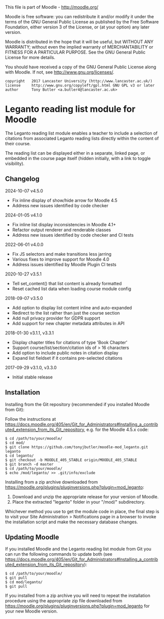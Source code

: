 This file is part of Moodle - http://moodle.org/

Moodle is free software: you can redistribute it and/or modify
it under the terms of the GNU General Public License as published by
the Free Software Foundation, either version 3 of the License, or
(at your option) any later version.

Moodle is distributed in the hope that it will be useful,
but WITHOUT ANY WARRANTY; without even the implied warranty of
MERCHANTABILITY or FITNESS FOR A PARTICULAR PURPOSE.  See the
GNU General Public License for more details.

You should have received a copy of the GNU General Public License
along with Moodle.  If not, see <http://www.gnu.org/licenses/>.

    copyright   2017 Lancaster University (http://www.lancaster.ac.uk/)
    license     http://www.gnu.org/copyleft/gpl.html GNU GPL v3 or later
    author      Tony Butler <a.butler4@lancaster.ac.uk>


Leganto reading list module for Moodle
======================================

The Leganto reading list module enables a teacher to include a selection of
citations from associated Leganto reading lists directly within the content
of their course.

The reading list can be displayed either in a separate, linked page, or
embedded in the course page itself (hidden initially, with a link to toggle
visibility).


Changelog
---------

2024-10-07  v4.5.0

  * Fix inline display of show/hide arrow for Moodle 4.5
  * Address new issues identified by code checker

2024-01-05  v4.1.0

  * Fix inline list display inconsistencies in Moodle 4.1+
  * Refactor output renderer and renderable classes
  * Address new issues identified by code checker and CI tests

2022-06-01  v4.0.0

  * Fix JS selectors and make transitions less jarring
  * Various fixes to improve support for Moodle 4.0
  * Address issues identified by Moodle Plugin CI tests

2020-10-27  v3.5.1

  * Tell set_content() that list content is already formatted
  * Reset cached list data when loading course module config

2018-09-07  v3.5.0

  * Add option to display list content inline and auto-expanded
  * Redirect to the list rather than just the course section
  * Add null privacy provider for GDPR support
  * Add support for new chapter metadata attributes in API

2018-01-30  v3.1.1, v3.3.1

  * Display chapter titles for citations of type 'Book Chapter'
  * Support course/list/section/citation ids of > 16 characters
  * Add option to include public notes in citation display
  * Expand list fieldset if it contains pre-selected citations

2017-09-29  v3.1.0, v3.3.0

  * Initial stable release


Installation
------------

Installing from the Git repository (recommended if you installed Moodle from
Git):

Follow the instructions at
https://docs.moodle.org/405/en/Git_for_Administrators#Installing_a_contributed_extension_from_its_Git_repository,
e.g. for the Moodle 4.5.x code:

    $ cd /path/to/your/moodle/
    $ cd mod/
    $ git clone https://github.com/tonyjbutler/moodle-mod_leganto.git leganto
    $ cd leganto/
    $ git checkout -b MOODLE_405_STABLE origin/MOODLE_405_STABLE
    $ git branch -d master
    $ cd /path/to/your/moodle/
    $ echo /mod/leganto/ >> .git/info/exclude


Installing from a zip archive downloaded from
https://moodle.org/plugins/pluginversions.php?plugin=mod_leganto:

1. Download and unzip the appropriate release for your version of Moodle.
2. Place the extracted "leganto" folder in your "/mod/" subdirectory.

Whichever method you use to get the module code in place, the final step is to
visit your Site Administration > Notifications page in a browser to invoke the
installation script and make the necessary database changes.


Updating Moodle
---------------
If you installed Moodle and the Leganto reading list module from Git you can
run the following commands to update both (see
https://docs.moodle.org/405/en/Git_for_Administrators#Installing_a_contributed_extension_from_its_Git_repository):

    $ cd /path/to/your/moodle/
    $ git pull
    $ cd mod/leganto/
    $ git pull

If you installed from a zip archive you will need to repeat the installation
procedure using the appropriate zip file downloaded from
https://moodle.org/plugins/pluginversions.php?plugin=mod_leganto for your
new Moodle version.
